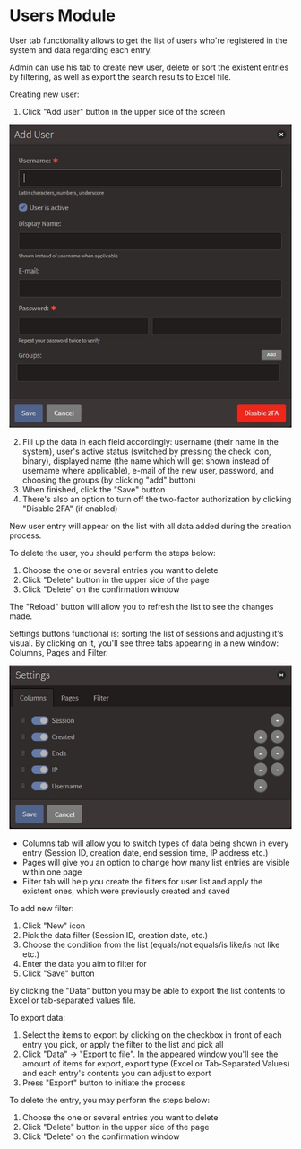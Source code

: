 # Users Module

User tab functionality allows to get the list of users who're registered in the system and data regarding each entry.

Admin can use his tab to create new user, delete or sort the existent entries by filtering, as well as export the search results to Excel file.

Creating new user:

1. Click "Add user" button in the upper side of the screen
   
![Alt text](./images/addUserWindow.jpg)

2. Fill up the data in each field accordingly: username (their name in the system), user's active status (switched by pressing the check icon, binary), displayed name (the name which will get shown instead of username where applicable), e-mail of the new user, password, and choosing the groups (by clicking "add" button)
3. When finished, click the "Save" button
4. There's also an option to turn off the two-factor authorization by clicking "Disable 2FA" (if enabled)

New user entry will appear on the list with all data added during the creation process.

To delete the user, you should perform the steps below:

1. Choose the one or several entries you want to delete
2. Click "Delete" button in the upper side of the page
3. Click "Delete" on the confirmation window

The "Reload" button will allow you to refresh the list to see the changes made.

Settings buttons functional is: sorting the list of sessions and adjusting it's visual. By clicking on it, you'll see three tabs appearing in a new window: Columns, Pages and Filter.

![![Setting](image-3.png)](./images/sessionSettings.jpg)

+ Columns tab will allow you to switch types of data being shown in every entry (Session ID, creation date, end session time, IP address etc.)
+ Pages will give you an option to change how many list entries are visible within one page
+ Filter tab will help you create the filters for user list and apply the existent ones, which were previously created and saved

To add new filter:

1. Click "New" icon
2. Pick the data filter (Session ID, creation date, etc.)
3. Choose the condition from the list (equals/not equals/is like/is not like etc.)
4. Enter the data you aim to filter for
5. Click "Save" button

By clicking the "Data" button you may be able to export the list contents to Excel or tab-separated values file.

To export data:

1. Select the items to export by clicking on the checkbox in front of each entry you pick, or apply the filter to the list and pick all
2. Click "Data" &rarr; "Export to file". In the appeared window you'll see the amount of items for export, export type (Excel or Tab-Separated Values) and each entry's contents you can adjust to export
3. Press "Export" button to initiate the process

To delete the entry, you may perform the steps below:

1. Choose the one or several entries you want to delete
2. Click "Delete" button in the upper side of the page
3. Click "Delete" on the confirmation window